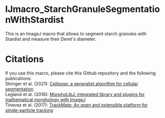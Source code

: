 # IJmacro_StarchGranuleSegmentationWithStardist

This is an ImageJ macro that allows to segment starch granules with Stardist and measure their Deret's diameter. 

# Citations
If you use this macro, please cite this Github repository and the following publications: <br> 
Stringer et al. (2021): [Cellpose: a generalist algorithm for cellular segmentation](https://doi.org/10.1038/s41592-020-01018-x) <br>
Legland et al. (2016): [MorphoLibJ: integrated library and plugins for mathematical morphology with ImageJ](https://doi.org/10.1093/bioinformatics/btw413) <br>
Tinevez et al. (2017): [TrackMate: An open and extensible platform for single-particle tracking](https://doi.org/10.1016/j.ymeth.2016.09.016) <br> 
